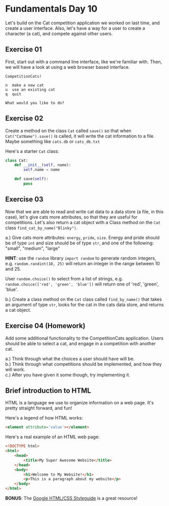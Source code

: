 # Fundamentals Day 10

Let's build on the Cat competition application we worked on last time, and create a user interface. Also, let's have a way for a user to create a character (a cat), and compete against other users.

## Exercise 01

First, start out with a command line interface, like we're familiar with. Then, we will have a look at using a web browser based interface.  
  
```
CompetitionCats!

n  make a new cat
u  use an existing cat
q  quit

What would you like to do?
```

## Exercise 02

Create a method on the class `Cat` called `save()` so that when `Cat("CatName").save()` is called, it will write the cat information to a file. Maybe something like `cats.db` or `cats_db.txt`

Here's a starter `Cat` class:

```python
class Cat:
    def __init__(self, name):
        self.name = name

    def save(self):
        pass

```

## Exercise 03

Now that we are able to read and write cat data to a data store (a file, in this case), let's give cats more attributes, so that they are useful for competitions. Let's also return a cat object with a Class method on the `Cat` class `find_cat_by_name("Blinky")`.

a.) Give cats more attributes: `energy`, `pride`, `size`. Energy and pride should be of type `int` and size should be of type `str`, and one of the following: "small", "medium", "large"

**HINT**: use the `random` library `import random` to generate random integers, e.g. `random.randint(10, 25)` will return an integer in the range between 10 and 25.

User `random.choice()` to select from a list of strings, e.g. `random.choice(['red', 'green', 'blue'])` will return one of 'red', 'green', 'blue'.

b.) Create a class method on the `Cat` class called `find_by_name()` that takes an argument of type `str`, looks for the cat in the cats data store, and returns a cat object.

## Exercise 04 (Homework)

Add some additional functionality to the CompetitionCats application. Users should be able to select a cat, and engage in a competition with another cat.

a.) Think through what the choices a user should have will be.  
b.) Think through what competitions should be implemented, and how they will work.  
c.) After you have given it some though, try implementing it.  

## Brief introduction to HTML

HTML is a language we use to organize information on a web page. It's pretty straight forward, and fun!

Here's a legend of how HTML works:
```html
<element attribute='value'></element>
```

Here's a real example of an HTML web page:
```html
<!DOCTYPE html>
<html>
    <head>
        <title>My Super Awesome Website</title>
    </head>
    <body>
        <h1>Welcome to My Website!</h1>
        <p>This is a paragraph about my website</p>
    </body>
</html>
```

**BONUS**: The [Google HTML/CSS Styleguide](https://google.github.io/styleguide/htmlcssguide.html) is a great resource!




